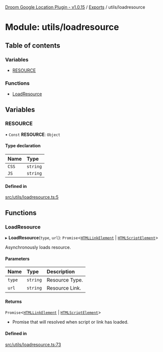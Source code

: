 [Droom Google Location Plugin - v1.0.15](../README.md) / [Exports](../modules.md) / utils/loadresource

# Module: utils/loadresource

## Table of contents

### Variables

- [RESOURCE](utils_loadresource.md#resource)

### Functions

- [LoadResource](utils_loadresource.md#loadresource)

## Variables

### RESOURCE

• `Const` **RESOURCE**: `Object`

#### Type declaration

| Name | Type |
| :------ | :------ |
| `CSS` | `string` |
| `JS` | `string` |

#### Defined in

[src/utils/loadresource.ts:5](https://github.com/hitendrarao/location/blob/bb6fa88/src/utils/loadresource.ts#L5)

## Functions

### LoadResource

▸ **LoadResource**(`type`, `url`): `Promise`<[`HTMLLinkElement`](input._internal_.md#htmllinkelement) \| [`HTMLScriptElement`](input._internal_.md#htmlscriptelement)\>

Asynchronously loads resource.

#### Parameters

| Name | Type | Description |
| :------ | :------ | :------ |
| `type` | `string` | Resource Type. |
| `url` | `string` | Resource Link. |

#### Returns

`Promise`<[`HTMLLinkElement`](input._internal_.md#htmllinkelement) \| [`HTMLScriptElement`](input._internal_.md#htmlscriptelement)\>

- Promise that will resolved when script or link has loaded.

#### Defined in

[src/utils/loadresource.ts:73](https://github.com/hitendrarao/location/blob/bb6fa88/src/utils/loadresource.ts#L73)
